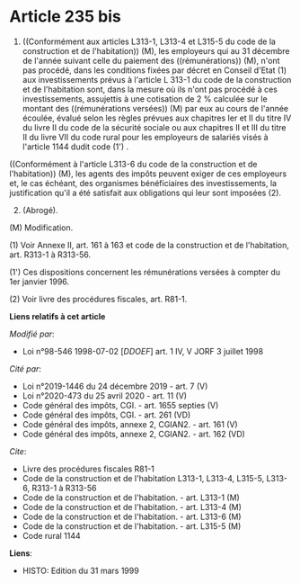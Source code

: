 # Article 235 bis

1. ((Conformément aux articles L313-1, L313-4 et L315-5 du code de la construction et de l'habitation)) (M), les employeurs
qui au 31 décembre de l'année suivant celle du paiement des ((rémunérations)) (M), n'ont pas procédé, dans les conditions
fixées par décret en Conseil d'Etat (1) aux investissements prévus à l'article L 313-1 du code de la construction et de
l'habitation sont, dans la mesure où ils n'ont pas procédé à ces investissements, assujettis à une cotisation de 2 % calculée
sur le montant des ((rémunérations versées)) (M) par eux au cours de l'année écoulée, évalué selon les règles prévues aux
chapitres Ier et II du titre IV du livre II du code de la sécurité sociale ou aux chapitres II et III du titre II du livre
VII du code rural pour les employeurs de salariés visés à l'article 1144 dudit code (1') .

((Conformément à l'article L313-6 du code de la construction et de l'habitation)) (M), les agents des impôts peuvent exiger
de ces employeurs et, le cas échéant, des organismes bénéficiaires des investissements, la justification qu'il a été
satisfait aux obligations qui leur sont imposées (2).

2. (Abrogé).

(M) Modification.

(1) Voir Annexe II, art. 161 à 163 et code de la construction et de l'habitation, art. R313-1 à R313-56.

(1') Ces dispositions concernent les rémunérations versées à compter du 1er janvier 1996.

(2) Voir livre des procédures fiscales, art. R81-1.

**Liens relatifs à cet article**

_Modifié par_:

  - Loi n°98-546 1998-07-02 [*DDOEF*] art. 1 IV, V JORF 3 juillet 1998

_Cité par_:

  - Loi n°2019-1446 du 24 décembre 2019 - art. 7 (V)
  - Loi n°2020-473 du 25 avril 2020 - art. 11 (V)
  - Code général des impôts, CGI. - art. 1655 septies (V)
  - Code général des impôts, CGI. - art. 261 (VD)
  - Code général des impôts, annexe 2, CGIAN2. - art. 161 (V)
  - Code général des impôts, annexe 2, CGIAN2. - art. 162 (VD)

_Cite_:

  - Livre des procédures fiscales R81-1
  - Code de la construction et de l'habitation L313-1, L313-4, L315-5, L313-6, R313-1 à R313-56
  - Code de la construction et de l'habitation. - art. L313-1 (M)
  - Code de la construction et de l'habitation. - art. L313-4 (M)
  - Code de la construction et de l'habitation. - art. L313-6 (M)
  - Code de la construction et de l'habitation. - art. L315-5 (M)
  - Code rural 1144

**Liens**:

  - HISTO: Edition du 31 mars 1999
